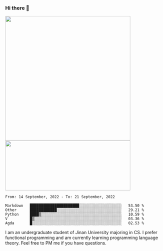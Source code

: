 ### Hi there 👋

<!--
**pe200012/pe200012** is a ✨ _special_ ✨ repository because its `README.md` (this file) appears on your GitHub profile.

Here are some ideas to get you started:

- 🔭 I’m currently working on ...
- 🌱 I’m currently learning ...
- 👯 I’m looking to collaborate on ...
- 🤔 I’m looking for help with ...
- 💬 Ask me about ...
- 📫 How to reach me: ...
- 😄 Pronouns: ...
- ⚡ Fun fact: ...
-->
<p>
    <img width="400em" src="https://github-readme-stats.vercel.app/api?username=pe200012&show_icons=true&icon_color=f44336&title_color=757de8">
    <img width="400em" height="159em" src="https://github-readme-stats.vercel.app/api/top-langs/?username=pe200012&hide=html,cmake,css&title_color=757de8&layout=compact">
</p>

<!--START_SECTION:waka-->
```text
From: 14 September, 2022 - To: 21 September, 2022

Markdown   ██████████████████████░░░░░░░░░░░░░░░░░░░   53.50 % 
Other      ████████████░░░░░░░░░░░░░░░░░░░░░░░░░░░░░   29.21 % 
Python     ████▒░░░░░░░░░░░░░░░░░░░░░░░░░░░░░░░░░░░░   10.59 % 
V          █▒░░░░░░░░░░░░░░░░░░░░░░░░░░░░░░░░░░░░░░░   03.36 % 
Agda       █░░░░░░░░░░░░░░░░░░░░░░░░░░░░░░░░░░░░░░░░   02.53 % 
```
<!--END_SECTION:waka-->

I am an undergraduate student of Jinan University majoring in CS. I prefer functional programming and am currently learning programming language theory. Feel free to PM me if you have questions.
